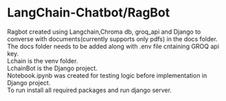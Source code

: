 # LangChain-Chatbot/RagBot
Ragbot created using Langchain,Chroma db, groq_api and Django to converse with documents(currently supports only pdfs) in the docs folder.<br />
The docs folder needs to be added along with .env file cntaining GROQ api key.<br />
Lchain is the venv folder.<br />
LchainBot is the Django project.<br />
Notebook.ipynb was created for testing logic before implementation in Django project.<br />
To run install all required packages and run django server.<br />
